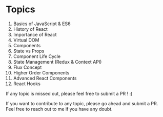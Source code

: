 # Topics

1. Basics of JavaScript & ES6
2. History of React
3. Importance of React
4. Virtual DOM 
5. Components
6. State vs Props
7. Component Life Cycle
8. State Management (Redux & Context API)
9. Flux Concept
10. Higher Order Components
11. Advanced React Components
12. React Hooks


If any topic is missed out, please feel free to submit a PR ! :)

If you want to contribute to any topic, please go ahead and submit a PR. Feel free to reach out to me if you have any doubt.
